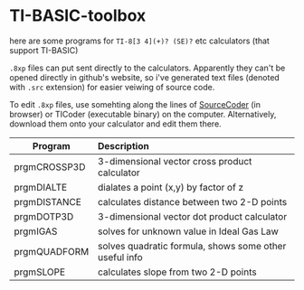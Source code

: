 # TI-BASIC-toolbox
here are some programs for `TI-8[3 4](+)? (SE)?` etc calculators (that support TI-BASIC) 

`.8xp` files can put sent directly to the calculators. Apparently they can't be opened directly in github's website, so i've generated text files (denoted with `.src` extension) for easier veiwing of source code.

To edit `.8xp` files, use somehting along the lines of [SourceCoder](https://www.cemetech.net/sc/) (in browser) or TICoder (executable binary) on the computer.
Alternatively, download them onto your calculator and edit them there.

|Program     |Description                                   |
|------------|:---------------------------------------------|
|prgmCROSSP3D| 3-dimensional vector cross product calculator|
|prgmDIALTE  |  dialates a point (x,y) by factor of z|
|prgmDISTANCE| calculates distance between two 2-D points|
|prgmDOTP3D  | 3-dimensional vector dot product calculator|
|prgmIGAS    | solves for unknown value in Ideal Gas Law|
|prgmQUADFORM| solves quadratic formula, shows some other useful info|
|prgmSLOPE   | calculates slope from two 2-D points|
